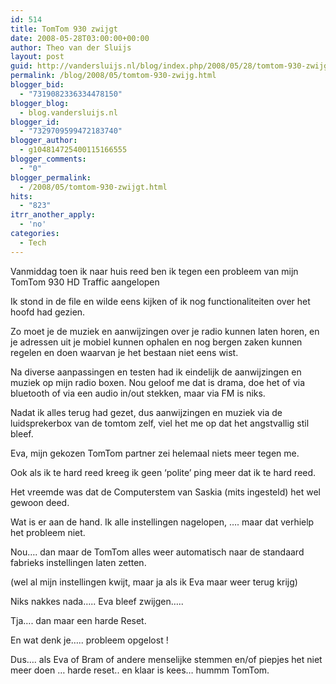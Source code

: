 ```yaml
---
id: 514
title: TomTom 930 zwijgt
date: 2008-05-28T03:00:00+00:00
author: Theo van der Sluijs
layout: post
guid: http://vandersluijs.nl/blog/index.php/2008/05/28/tomtom-930-zwijg/
permalink: /blog/2008/05/tomtom-930-zwijg.html
blogger_bid:
  - "7319082336334478150"
blogger_blog:
  - blog.vandersluijs.nl
blogger_id:
  - "7329709599472183740"
blogger_author:
  - g104814725400115166555
blogger_comments:
  - "0"
blogger_permalink:
  - /2008/05/tomtom-930-zwijgt.html
hits:
  - "823"
itrr_another_apply:
  - 'no'
categories:
  - Tech
---
```

Vanmiddag toen ik naar huis reed ben ik tegen een probleem van mijn TomTom 930 HD Traffic aangelopen 

Ik stond in de file en wilde eens kijken of ik nog functionaliteiten over het hoofd had gezien.

Zo moet je de muziek en aanwijzingen over je radio kunnen laten horen, en je adressen uit je mobiel kunnen ophalen en nog bergen zaken kunnen regelen en doen waarvan je het bestaan niet eens wist.

Na diverse aanpassingen en testen had ik eindelijk de aanwijzingen en muziek op mijn radio boxen. Nou geloof me dat is drama, doe het of via bluetooth of via een audio in/out stekken, maar via FM is niks.

Nadat ik alles terug had gezet, dus aanwijzingen en muziek via de luidsprekerbox van de tomtom zelf, viel het me op dat het angstvallig stil bleef.

Eva, mijn gekozen TomTom partner zei helemaal niets meer tegen me.

Ook als ik te hard reed kreeg ik geen ‘polite’ ping meer dat ik te hard reed.

Het vreemde was dat de Computerstem van Saskia (mits ingesteld) het wel gewoon deed. 

Wat is er aan de hand. Ik alle instellingen nagelopen, …. maar dat verhielp het probleem niet.

Nou…. dan maar de TomTom alles weer automatisch naar de standaard fabrieks instellingen laten zetten.

(wel al mijn instellingen kwijt, maar ja als ik Eva maar weer terug krijg)

Niks nakkes nada….. Eva bleef zwijgen…..

Tja…. dan maar een harde Reset. 

En wat denk je….. probleem opgelost !

Dus…. als Eva of Bram of andere menselijke stemmen en/of piepjes het niet meer doen … harde reset.. en klaar is kees… hummm TomTom.